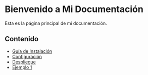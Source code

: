 # Bienvenido a Mi Documentación

Esta es la página principal de mi documentación.

## Contenido

- [Guía de Instalación](guia/instalacion.md)
- [Configuración](guia/configuracion.md)
- [Despliegue](guia/despliegue.md)
- [Ejemplo 1](ejemplos/ejemplo1.md)


